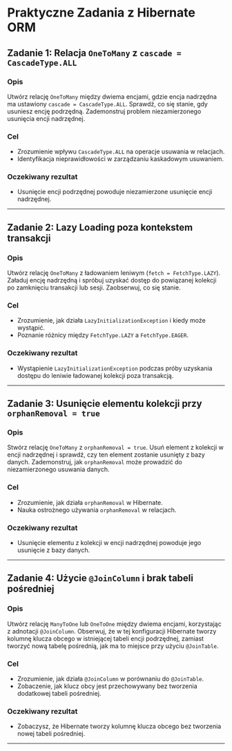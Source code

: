 # Praktyczne Zadania z Hibernate ORM

## Zadanie 1: Relacja `OneToMany` z `cascade = CascadeType.ALL`

### Opis

Utwórz relację `OneToMany` między dwiema encjami, gdzie encja nadrzędna ma ustawiony `cascade = CascadeType.ALL`. Sprawdź, co się stanie, gdy usuniesz encję podrzędną. Zademonstruj problem niezamierzonego usunięcia encji nadrzędnej.

### Cel
- Zrozumienie wpływu `CascadeType.ALL` na operacje usuwania w relacjach.
- Identyfikacja nieprawidłowości w zarządzaniu kaskadowym usuwaniem.

### Oczekiwany rezultat
- Usunięcie encji podrzędnej powoduje niezamierzone usunięcie encji nadrzędnej.

---

## Zadanie 2: Lazy Loading poza kontekstem transakcji

### Opis

Utwórz relację `OneToMany` z ładowaniem leniwym (`fetch = FetchType.LAZY`). Załaduj encję nadrzędną i spróbuj uzyskać dostęp do powiązanej kolekcji po zamknięciu transakcji lub sesji. Zaobserwuj, co się stanie.

### Cel
- Zrozumienie, jak działa `LazyInitializationException` i kiedy może wystąpić.
- Poznanie różnicy między `FetchType.LAZY` a `FetchType.EAGER`.

### Oczekiwany rezultat
- Wystąpienie `LazyInitializationException` podczas próby uzyskania dostępu do leniwie ładowanej kolekcji poza transakcją.

---

## Zadanie 3: Usunięcie elementu kolekcji przy `orphanRemoval = true`

### Opis

Stwórz relację `OneToMany` z `orphanRemoval = true`. Usuń element z kolekcji w encji nadrzędnej i sprawdź, czy ten element zostanie usunięty z bazy danych. Zademonstruj, jak `orphanRemoval` może prowadzić do niezamierzonego usuwania danych.

### Cel
- Zrozumienie, jak działa `orphanRemoval` w Hibernate.
- Nauka ostrożnego używania `orphanRemoval` w relacjach.

### Oczekiwany rezultat
- Usunięcie elementu z kolekcji w encji nadrzędnej powoduje jego usunięcie z bazy danych.

---

## Zadanie 4: Użycie `@JoinColumn` i brak tabeli pośredniej

### Opis

Utwórz relację `ManyToOne` lub `OneToOne` między dwiema encjami, korzystając z adnotacji `@JoinColumn`. Obserwuj, że w tej konfiguracji Hibernate tworzy kolumnę klucza obcego w istniejącej tabeli encji podrzędnej, zamiast tworzyć nową tabelę pośrednią, jak ma to miejsce przy użyciu `@JoinTable`.

### Cel
- Zrozumienie, jak działa `@JoinColumn` w porównaniu do `@JoinTable`.
- Zobaczenie, jak klucz obcy jest przechowywany bez tworzenia dodatkowej tabeli pośredniej.

### Oczekiwany rezultat
- Zobaczysz, że Hibernate tworzy kolumnę klucza obcego bez tworzenia nowej tabeli pośredniej.

---